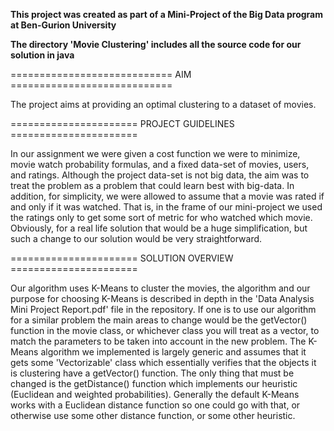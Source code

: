 **This project was created as part of a Mini-Project of the Big Data program at Ben-Gurion University**



**The directory 'Movie Clustering' includes all the source code for our solution in java** 





============================ AIM ============================

The project aims at providing an optimal clustering to a dataset of movies.



====================== PROJECT GUIDELINES ======================

In our assignment we were given a cost function we were to minimize, movie watch probability formulas,
and a fixed data-set of movies, users, and ratings. Although the project data-set is not big data, the
aim was to treat the problem as a problem that could learn best with big-data. In addition, for simplicity,
we were allowed to assume that a movie was rated if and only if it was watched. That is, in the frame of our mini-project
we used the ratings only to get some sort of metric for who watched which movie. Obviously, for a real life
solution that would be a huge simplification, but such a change to our solution would be very straightforward.


====================== SOLUTION OVERVIEW ====================== 

Our algorithm uses K-Means to cluster the movies, the algorithm and our purpose for choosing K-Means is described
in depth in the 'Data Analysis Mini Project Report.pdf' file in the repository. If one is to use our algorithm for
a similar problem the main areas to change would be the getVector() function in the movie class, or whichever class you will
treat as a vector, to match the parameters to be taken into account in the new problem. The K-Means algorithm we implemented
is largely generic and  assumes that it gets some 'Vectorizable' class which essentially verifies that the objects it
is clustering have a getVector() function. The only thing that must be changed is the getDistance() function which
implements our heuristic (Euclidean and weighted probabilities). Generally the default K-Means works with a Euclidean
distance function so one could go with that, or otherwise use some other distance function, or some other heuristic.
